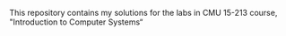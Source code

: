This repository contains my solutions for the labs in CMU 15-213 course, "Introduction to Computer Systems“
